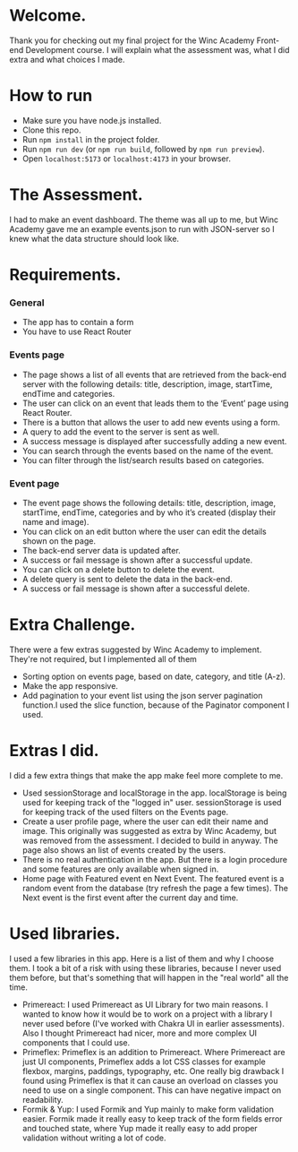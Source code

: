  <h1>Welcome.</h1>
          <p>
            Thank you for checking out my final project for the Winc Academy
            Front-end Development course. I will explain what the
            assessment was, what I did extra and what choices I made.
          </p>
          <h1>How to run</h1>
          <ul>
          <li>Make sure you have node.js installed.</li>
         <li>Clone this repo.</li>
         <li>Run <code>npm install</code> in the project folder.</li>
         <li>Run <code>npm run dev</code> (or <code>npm run build</code>, followed by <code>npm run preview</code>).</li>
         <li>Open <code>localhost:5173</code> or <code>localhost:4173</code> in your browser.</li>
          </ul>
          <h1>The Assessment.</h1>
          <p>
            I had to make an event dashboard. The theme was all up to me, but
            Winc Academy gave me an example events.json to run with JSON-server
            so I knew what the data structure should look like.
          </p>
          <h1>Requirements.</h1>
          <h3>General</h3>
          <ul>
            <li>The app has to contain a form</li>
            <li>You have to use React Router</li>
          </ul>
          <h3>Events page</h3>
          <ul>
            <li>
              The page shows a list of all events that are retrieved from the
              back-end server with the following details: title, description,
              image, startTime, endTime and categories.
            </li>
            <li>
              The user can click on an event that leads them to the ‘Event’ page
              using React Router.
            </li>
            <li>
              There is a button that allows the user to add new events using a
              form.
            </li>
            <li>
              A query to add the event to the server is sent as well.
            </li>
            <li>
              A success message is displayed after successfully adding a new
              event.
            </li>
            <li>
              You can search through the events based on the name of the event.
            </li>
            <li>
              You can filter through the list/search results based on
              categories.
            </li>
          </ul>
          <h3>Event page</h3>
          <ul>
            <li>
              The event page shows the following details: title, description,
              image, startTime, endTime, categories and by who it’s created
              (display their name and image).
            </li>
            <li>
              You can click on an edit button where the user can edit the
              details shown on the page.
            </li>
            <li>The back-end server data is updated after.</li>
            <li>
              A success or fail message is shown after a successful update.
            </li>
            <li>
              You can click on a delete button to delete the event.
            </li>
            <li>
              A delete query is sent to delete the data in the back-end.
            </li>
            <li>
              A success or fail message is shown after a successful delete.
            </li>
          </ul>
          <h1>Extra Challenge.</h1>
          <p>
            There were a few extras suggested by Winc Academy to implement.
            They're not required, but I implemented all of them
          </p>
          <ul>
            <li>
              Sorting option on events page, based on date, category, and title
              (A-z).
            </li>
            <li>Make the app responsive.</li>
            <li>
              Add pagination to your event list using the json server pagination
              function.I used the slice function, because of the Paginator
              component I used.
            </li>
          </ul>
          <h1>Extras I did.</h1>
          <p>
            I did a few extra things that make the app make feel more complete
            to me.
          </p>
          <ul>
            <li>
              Used sessionStorage and localStorage in the app. localStorage is
              being used for keeping track of the "logged in" user.
              sessionStorage is used for keeping track of the used filters on
              the Events page.
            </li>
            <li>
              Create a user profile page, where the user can edit their name and
              image. This originally was suggested as extra by Winc Academy, but
              was removed from the assessment. I decided to build in anyway. The
              page also shows an list of events created by the users.
            </li>
            <li>
              There is no real authentication in the app. But there is a login
              procedure and some features are only available when signed in.
            </li>
            <li>
              Home page with Featured event en Next Event. The featured event is
              a random event from the database (try refresh the page a few
              times). The Next event is the first event after the current day
              and time.
            </li>
          </ul>
          <h1>Used libraries.</h1>
          <p>
            I used a few libraries in this app. Here is a list of them and why I
            choose them. I took a bit of a risk with using these libraries,
            because I never used them before, but that's something that will
            happen in the "real world" all the time.
          </p>
          <ul>
            <li>
              <span>Primereact: </span>I used
              Primereact as UI Library for two main reasons. I wanted to know
              how it would be to work on a project with a library I never used
              before (I've worked with Chakra UI in earlier assessments). Also I
              thought Primereact had nicer, more and more complex UI components
              that I could use.
            </li>
            <li>
              <span>Primeflex: </span>Primeflex is
              an addition to Primereact. Where Primereact are just UI
              components, Primeflex adds a lot CSS classes for example flexbox,
              margins, paddings, typography, etc. One really big drawback I
              found using Primeflex is that it can cause an overload on classes
              you need to use on a single component. This can have negative
              impact on readability.
            </li>
            <li>
              <span>Formik & Yup: </span>I used
              Formik and Yup mainly to make form validation easier. Formik made
              it really easy to keep track of the form fields error and touched
              state, where Yup made it really easy to add proper validation
              without writing a lot of code.
            </li>
            </ul>

